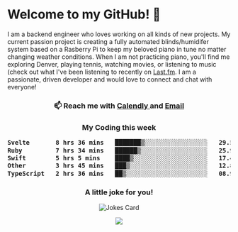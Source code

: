 <h1> Welcome to my GitHub! 👋 </h1>


  I am a backend engineer who loves working on all kinds of new projects. My current passion project is creating a fully automated blinds/humidifer system based on a Rasberry Pi to keep my beloved piano in tune no matter changing weather conditions. When I am not practicing piano, you'll find me exploring Denver, playing tennis, watching movies, or listening to music (check out what I've been listening to recently on [Last.fm](https://www.last.fm/user/mballa000). I am a passionate, driven developer and would love to connect and chat with everyone!

<h3 align = "center"> 📫 Reach me with <a href = "https://calendly.com/msbrandt00/30min"> Calendly </a> and <a href="mailto:msbrandt00@gmail.com">Email</a> 
 </h3>


 
<div align = "center"
[![Anurag's GitHub stats](https://github-readme-stats.vercel.app/api?username=mbrandt00)](https://github.com/anuraghazra/github-readme-stats)
          </div>
<h3 align="center">
  My Coding this week
<!--START_SECTION:waka-->

```txt
Svelte       8 hrs 36 mins   ███████▒░░░░░░░░░░░░░░░░░   29.54 %
Ruby         7 hrs 34 mins   ██████▒░░░░░░░░░░░░░░░░░░   25.98 %
Swift        5 hrs 5 mins    ████▒░░░░░░░░░░░░░░░░░░░░   17.46 %
Other        3 hrs 45 mins   ███▒░░░░░░░░░░░░░░░░░░░░░   12.86 %
TypeScript   2 hrs 36 mins   ██▒░░░░░░░░░░░░░░░░░░░░░░   08.92 %
```

<!--END_SECTION:waka-->

### A little joke for you!

![Jokes Card](https://readme-jokes.vercel.app/api?hideBorder)

<a href="https://www.linkedin.com/in/mbrandt00/"><img src="https://img.shields.io/badge/linkedin-%230077B5.svg?&style=for-the-badge&logo=linkedin&logoColor=white" /></a>
